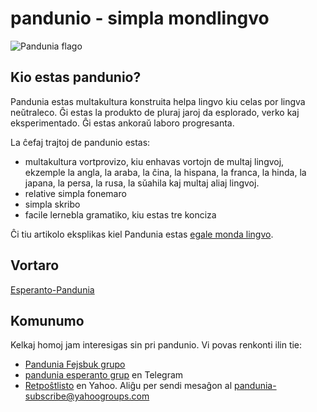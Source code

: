 pandunio - simpla mondlingvo
============================

![](http://www.pandunia.info/kuvat/bandera.png "Pandunia flago")

## Kio estas pandunio?

Pandunia estas multakultura konstruita helpa lingvo kiu celas por lingva neŭtraleco. Ĝi estas la produkto de pluraj jaroj da esplorado, verko kaj eksperimentado. Ĝi estas ankoraŭ laboro progresanta.

La ĉefaj trajtoj de pandunio estas:

- multakultura vortprovizo, kiu enhavas vortojn de multaj lingvoj, ekzemple la angla, la araba, la ĉina, la hispana, la franca, la hinda, la japana, la persa, la rusa, la sŭahila kaj multaj aliaj lingvoj.
- relative simpla fonemaro
- simpla skribo
- facile lernebla gramatiko, kiu estas tre konciza

Ĉi tiu artikolo eksplikas kiel Pandunia estas [egale monda lingvo](dunia_pijin.md).

## Vortaro

[Esperanto-Pandunia](esperanto-pandunio.md)

## Komunumo

Kelkaj homoj jam interesigas sin pri pandunio. Vi povas renkonti ilin tie:

- [Pandunia Fejsbuk grupo](http://www.facebook.com/groups/pandunia)
- [pandunia esperanto grup](https://telegram.me/joinchat/APGe_EEjdrXFNPU02vKWSg) en Telegram
- [Retpoŝtlisto](https://groups.yahoo.com/neo/groups/pandunia/info) en Yahoo. Aliĝu per sendi mesaĝon al pandunia-subscribe@yahoogroups.com

